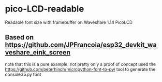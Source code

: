 # pico-LCD-readable
Readable font size with framebuffer on Waveshare 1.14 PicoLCD
## Based on https://github.com/JPFrancoia/esp32_devkit_waveshare_eink_screen
note that this is a pure example, not pretty only a proof of concept
used the https://github.com/peterhinch/micropython-font-to-py/ tool to generate the console35.py font
